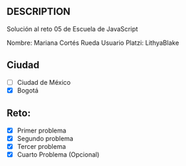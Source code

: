 ## DESCRIPTION

Solución al reto 05 de Escuela de JavaScript

Nombre: Mariana Cortés Rueda
Usuario Platzi: LithyaBlake

## Ciudad
- [ ] Ciudad de México
- [X] Bogotá

## Reto:
  - [X] Primer problema
  - [X] Segundo problema
  - [X] Tercer problema
  - [X] Cuarto Problema (Opcional)